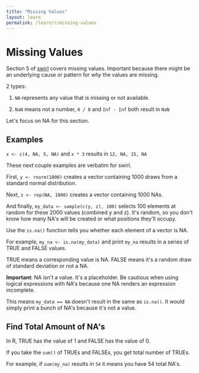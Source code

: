```yaml
---
title: "Missing Values"
layout: learn
permalink: /learn/r/missing-values
---
```


# Missing Values

Section 5 of <a href="http://swirlstats.com/students.html" >swirl</a> covers missing values. Important because there might be an underlying cause or pattern for *why* the values are missing.

2 types: 

1.  `NA` represents any value that is missing or not available. 

2. `NaN` means not a number, `0 / 0` and `Inf - Inf` both result in `NaN`

Let's focus on NA for this section. 

## Examples 

`x <- c(4, NA, 5, NA)` and `x * 3` results in `12, NA, 15, NA`

These next couple examples are verbatim for swirl. 

First, `y <- rnorm(1000)` creates a vector containing 1000 draws from a standard normal distribution.

Next, `z <- rep(NA, 1000)` creates a vector containing 1000 NAs. 

And finally, `my_data <- sample(c(y, z), 100)` selects 100 elements at random for these 2000 values (combined y and z). It's random, so you don't know how many NA's will be created or what positions they'll occupy. 

Use the `is.na()` function tells you whether each element of a vector is NA.

For example, `my_na <- is.na(my_data)` and print `my_na` results in a series of TRUE and FALSE values. 

TRUE means a corresponding value is NA. FALSE means it's a random draw of standard deviation or not a NA. 

**Important**: NA isn't a value. It's a placeholder. Be cautious when using logical expressions with NA's because one NA renders an expression incomplete. 

This means `my_data == NA` doesn't result in the same as `is.na()`. It would simply print a bunch of NA's because it's not a value. 

## Find Total Amount of NA's 

In R, TRUE has the value of 1 and FALSE has the value of 0. 

If you take the `sum()` of TRUEs and FALSEs, you get total number of TRUEs. 

For example, if `sum(my_na)` results in `54` it means you have 54 total NA's. 


